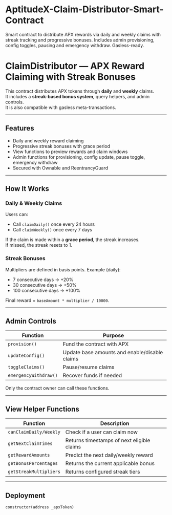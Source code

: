 # AptitudeX-Claim-Distributor-Smart-Contract
Smart contract to distribute APX rewards via daily and weekly claims with streak tracking and progressive bonuses. Includes admin provisioning, config toggles, pausing and emergency withdraw. Gasless-ready.

# ClaimDistributor — APX Reward Claiming with Streak Bonuses

This contract distributes APX tokens through **daily** and **weekly** claims.  
It includes a **streak-based bonus system**, query helpers, and admin controls.  
It is also compatible with gasless meta-transactions.

---

## Features

- Daily and weekly reward claiming
- Progressive streak bonuses with grace period
- View functions to preview rewards and claim windows
- Admin functions for provisioning, config update, pause toggle, emergency withdraw
- Secured with Ownable and ReentrancyGuard

---

## How It Works

### Daily & Weekly Claims
Users can:
- Call `claimDaily()` once every 24 hours
- Call `claimWeekly()` once every 7 days

If the claim is made within a **grace period**, the streak increases.  
If missed, the streak resets to 1.

### Streak Bonuses
Multipliers are defined in basis points. Example (daily):
- 7 consecutive days → +20%
- 30 consecutive days → +50%
- 100 consecutive days → +100%

Final reward = `baseAmount * multiplier / 10000`.

---

## Admin Controls

| Function | Purpose |
|---------|----------|
| `provision()` | Fund the contract with APX |
| `updateConfig()` | Update base amounts and enable/disable claims |
| `toggleClaims()` | Pause/resume claims |
| `emergencyWithdraw()` | Recover funds if needed |

Only the contract owner can call these functions.

---

## View Helper Functions

| Function | Description |
|---------|-------------|
| `canClaimDaily/Weekly` | Check if a user can claim now |
| `getNextClaimTimes` | Returns timestamps of next eligible claims |
| `getRewardAmounts` | Predict the next daily/weekly reward |
| `getBonusPercentages` | Returns the current applicable bonus |
| `getStreakMultipliers` | Returns configured streak tiers |

---

## Deployment

```solidity
constructor(address _apxToken)
